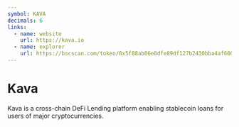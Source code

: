 ```yaml
---
symbol: KAVA
decimals: 6
links:
  - name: website
    url: https://kava.io
  - name: explorer
    url: https://bscscan.com/token/0x5f88ab06e8dfe89df127b2430bba4af600866035
---
```


# Kava

Kava is a cross-chain DeFi Lending platform enabling stablecoin loans for users of major cryptocurrencies.
